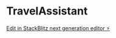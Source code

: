 # TravelAssistant

[Edit in StackBlitz next generation editor ⚡️](https://stackblitz.com/~/github.com/murattkale/TravelAssistant)